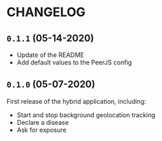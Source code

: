 # CHANGELOG

## `0.1.1` (05-14-2020)

- Update of the README
- Add default values to the PeerJS config

## `0.1.0` (05-07-2020)

First release of the hybrid application, including:

- Start and stop background geolocation tracking
- Declare a disease
- Ask for exposure
